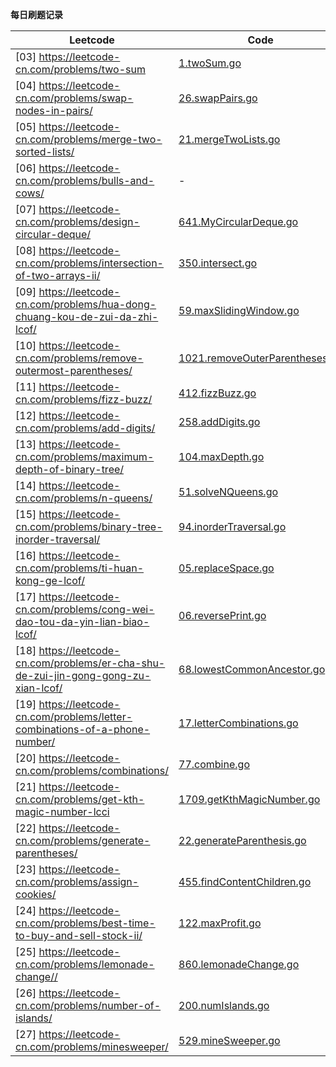 **每日刷题记录**

| Leetcode | Code |
| -------- | ---- |
|[03] <https://leetcode-cn.com/problems/two-sum>|[1.twoSum.go](./week01/1.twoSum.go)|
|[04] <https://leetcode-cn.com/problems/swap-nodes-in-pairs/>|[26.swapPairs.go](./week01/26.swapPairs.go)|
|[05] <https://leetcode-cn.com/problems/merge-two-sorted-lists/>|[21.mergeTwoLists.go](./week01/21.mergeTwoLists.go)|
|[06] <https://leetcode-cn.com/problems/bulls-and-cows/>|-|
|[07] <https://leetcode-cn.com/problems/design-circular-deque/>|[641.MyCircularDeque.go](./week01/641.MyCircularDeque.go)|
|[08] <https://leetcode-cn.com/problems/intersection-of-two-arrays-ii/>|[350.intersect.go](./week02/350.intersect.go)|
|[09] <https://leetcode-cn.com/problems/hua-dong-chuang-kou-de-zui-da-zhi-lcof/>|[59.maxSlidingWindow.go](./week02/59.maxSlidingWindow.go)|
|[10] <https://leetcode-cn.com/problems/remove-outermost-parentheses/>|[1021.removeOuterParentheses.go](./week02/1021.removeOuterParentheses.go)|
|[11] <https://leetcode-cn.com/problems/fizz-buzz/>|[412.fizzBuzz.go](./week02/412.fizzBuzz.go)|
|[12] <https://leetcode-cn.com/problems/add-digits/>|[258.addDigits.go](./week02/258.addDigits.go)|
|[13] <https://leetcode-cn.com/problems/maximum-depth-of-binary-tree/>|[104.maxDepth.go](./week03/104.maxDepth.go)|
|[14] <https://leetcode-cn.com/problems/n-queens/>|[51.solveNQueens.go](./week03/51.solveNQueens.go)|
|[15] <https://leetcode-cn.com/problems/binary-tree-inorder-traversal/>|[94.inorderTraversal.go](./week03/94.inorderTraversal.go)|
|[16] <https://leetcode-cn.com/problems/ti-huan-kong-ge-lcof/>|[05.replaceSpace.go](./week03/05.replaceSpace.go)|
|[17] <https://leetcode-cn.com/problems/cong-wei-dao-tou-da-yin-lian-biao-lcof/>|[06.reversePrint.go](./week03/06.reversePrint.go)|
|[18] <https://leetcode-cn.com/problems/er-cha-shu-de-zui-jin-gong-gong-zu-xian-lcof/>|[68.lowestCommonAncestor.go](./week03/68.lowestCommonAncestor.go)|
|[19] <https://leetcode-cn.com/problems/letter-combinations-of-a-phone-number/>|[17.letterCombinations.go](./week03/17.letterCombinations.go)|
|[20] <https://leetcode-cn.com/problems/combinations/>|[77.combine.go](./week04/77.combine.go)|
|[21] <https://leetcode-cn.com/problems/get-kth-magic-number-lcci>|[1709.getKthMagicNumber.go](./week04/1709.getKthMagicNumber.go)|
|[22] <https://leetcode-cn.com/problems/generate-parentheses/>|[22.generateParenthesis.go](./week04/22.generateParenthesis.go)|
|[23] <https://leetcode-cn.com/problems/assign-cookies/>|[455.findContentChildren.go](./week04/455.findContentChildren.go)|
|[24] <https://leetcode-cn.com/problems/best-time-to-buy-and-sell-stock-ii/>|[122.maxProfit.go](./week04/122.maxProfit.go)|
|[25] <https://leetcode-cn.com/problems/lemonade-change//>|[860.lemonadeChange.go](./week04/860.lemonadeChange.go)|S|
|[26] <https://leetcode-cn.com/problems/number-of-islands/>|[200.numIslands.go](./week04/200.numIslands.go)|M|
|[27] <https://leetcode-cn.com/problems/minesweeper/>|[529.mineSweeper.go](./week04/529.mineSweeper.go)|M|
